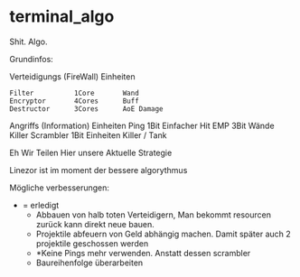 # terminal_algo
Shit. Algo.

Grundinfos:

Verteidigungs (FireWall) Einheiten

    Filter          1Core       Wand
    Encryptor       4Cores      Buff
    Destructor      3Cores      AoE Damage

Angriffs (Information) Einheiten
    Ping            1Bit        Einfacher Hit
    EMP             3Bit        Wände Killer
    Scrambler       1Bit        Einheiten Killer / Tank


Eh Wir Teilen Hier unsere Aktuelle Strategie

Linezor ist im moment der bessere algorythmus




Mögliche verbesserungen:
* = erledigt
    - Abbauen von halb toten Verteidigern, Man bekommt resourcen zurück kann direkt neue bauen.
    - Projektile abfeuern von Geld abhängig machen. Damit später auch 2 projektile geschossen werden
    - *Keine Pings mehr verwenden. Anstatt dessen scrambler
    - Baureihenfolge überarbeiten